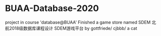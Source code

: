 # BUAA-Database-2020
project in course 'database@BUAA'
Finished a game store named SDEM
北航2018级数据库课程设计 SDEM游戏平台 by gottfriede/ cjbbb/ a cat 
